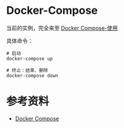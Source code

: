 # Docker-Compose

当前的实例，完全来至 [Docker Compose-使用](https://yeasy.gitbooks.io/docker_practice/content/compose/usage.html)

具体命令：

```
# 启动
docker-compose up

# 终止：结束、删除
docker-compose down
```

# 参考资料

* [Docker Compose](https://yeasy.gitbooks.io/docker_practice/content/compose/)

